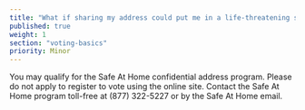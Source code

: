 ```yaml
---
title: "What if sharing my address could put me in a life-threatening situation?"
published: true
weight: 1
section: "voting-basics"
priority: Minor
---
```

You may qualify for the Safe At Home confidential address program. Please do not apply to register to vote using the online site. Contact the Safe At Home program toll-free at (877) 322-5227 or by the Safe At Home email.